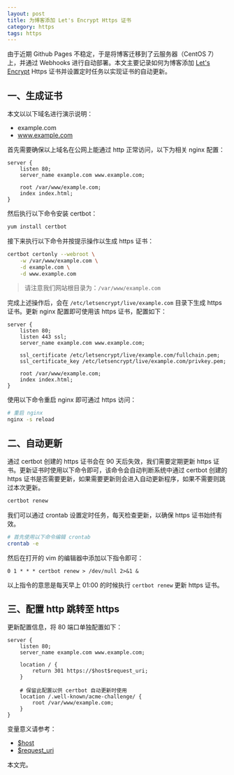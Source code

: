 ```yaml
---
layout: post
title: 为博客添加 Let's Encrypt Https 证书
category: https
tags: https
---
```


由于近期 Github Pages 不稳定，于是将博客迁移到了云服务器（CentOS 7）上，并通过 Webhooks 进行自动部署。本文主要记录如何为博客添加 [Let's Encrypt](https://letsencrypt.org/) Https 证书并设置定时任务以实现证书的自动更新。

<!--more-->

## 一、生成证书

本文以以下域名进行演示说明：

* example.com
* www.example.com

首先需要确保以上域名在公网上能通过 http 正常访问，以下为相关 nginx 配置：

```
server {
    listen 80;
    server_name example.com www.example.com;

    root /var/www/example.com;
    index index.html;
}
```

然后执行以下命令安装 certbot：

```bash
yum install certbot
```

接下来执行以下命令并按提示操作以生成 https 证书：

```bash
certbot certonly --webroot \
    -w /var/www/example.com \
    -d example.com \
    -d www.example.com
```

> 请注意我们网站根目录为：`/var/www/example.com`

完成上述操作后，会在 `/etc/letsencrypt/live/example.com` 目录下生成 https 证书。更新 nginx 配置即可使用该 https 证书，配置如下：

```
server {
    listen 80;
    listen 443 ssl;
    server_name example.com www.example.com;

    ssl_certificate /etc/letsencrypt/live/example.com/fullchain.pem;
    ssl_certificate_key /etc/letsencrypt/live/example.com/privkey.pem;

    root /var/www/example.com;
    index index.html;
}
```

使用以下命令重启 nginx 即可通过 https 访问：

```bash
# 重启 nginx
nginx -s reload
```

## 二、自动更新

通过 certbot 创建的 https 证书会在 90 天后失效，我们需要定期更新 https 证书。更新证书时使用以下命令即可，该命令会自动判断系统中通过 certbot 创建的 https 证书是否需要更新，如果需要更新则会进入自动更新程序，如果不需要则跳过本次更新。

```bash
certbot renew
```

我们可以通过 crontab 设置定时任务，每天检查更新，以确保 https 证书始终有效。

```bash
# 首先使用以下命令编辑 crontab
crontab -e
```

然后在打开的 vim 的编辑器中添加以下指令即可：

```
0 1 * * * certbot renew > /dev/null 2>&1 &
```

以上指令的意思是每天早上 01:00 的时候执行 `certbot renew` 更新 https 证书。

## 三、配置 http 跳转至 https

更新配置信息，将 80 端口单独配置如下：

```
server {
    listen 80;
    server_name example.com www.example.com;

    location / {
        return 301 https://$host$request_uri;
    }

    # 保留此配置以供 certbot 自动更新时使用
    location /.well-known/acme-challenge/ {
        root /var/www/example.com;
    }
}
```

变量意义请参考：

* [$host](http://nginx.org/en/docs/http/ngx_http_core_module.html#var_host)
* [$request_uri](http://nginx.org/en/docs/http/ngx_http_core_module.html#var_request_uri)

本文完。

